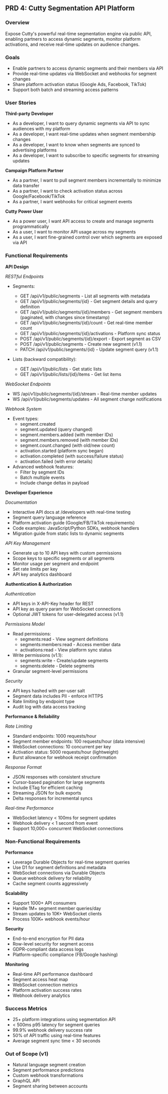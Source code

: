 ## PRD 4: Cutty Segmentation API Platform

### Overview
Expose Cutty's powerful real-time segmentation engine via public API, enabling partners to access dynamic segments, monitor platform activations, and receive real-time updates on audience changes.

### Goals
- Enable partners to access dynamic segments and their members via API
- Provide real-time updates via WebSocket and webhooks for segment changes
- Share platform activation status (Google Ads, Facebook, TikTok)
- Support both batch and streaming access patterns

### User Stories

**Third-party Developer**
- As a developer, I want to query dynamic segments via API to sync audiences with my platform
- As a developer, I want real-time updates when segment membership changes
- As a developer, I want to know when segments are synced to advertising platforms
- As a developer, I want to subscribe to specific segments for streaming updates

**Campaign Platform Partner**  
- As a partner, I want to pull segment members incrementally to minimize data transfer
- As a partner, I want to check activation status across Google/Facebook/TikTok
- As a partner, I want webhooks for critical segment events

**Cutty Power User**
- As a power user, I want API access to create and manage segments programmatically
- As a user, I want to monitor API usage across my segments
- As a user, I want fine-grained control over which segments are exposed via API

### Functional Requirements

**API Design**

*RESTful Endpoints*
- Segments:
  - GET /api/v1/public/segments - List all segments with metadata
  - GET /api/v1/public/segments/{id} - Get segment details and query definition
  - GET /api/v1/public/segments/{id}/members - Get segment members (paginated, with changes since timestamp)
  - GET /api/v1/public/segments/{id}/count - Get real-time member count
  - GET /api/v1/public/segments/{id}/activations - Platform sync status
  - POST /api/v1/public/segments/{id}/export - Export segment as CSV
  - POST /api/v1/public/segments - Create new segment (v1.1)
  - PATCH /api/v1/public/segments/{id} - Update segment query (v1.1)

- Lists (backward compatibility):
  - GET /api/v1/public/lists - Get static lists
  - GET /api/v1/public/lists/{id}/items - Get list items

*WebSocket Endpoints*
- WS /api/v1/public/segments/{id}/stream - Real-time member updates
- WS /api/v1/public/segments/updates - All segment change notifications

*Webhook System*
- Event types:
  - segment.created
  - segment.updated (query changed)
  - segment.members.added (with member IDs)
  - segment.members.removed (with member IDs) 
  - segment.count.changed (with old/new count)
  - activation.started (platform sync began)
  - activation.completed (with success/failure status)
  - activation.failed (with error details)
- Advanced webhook features:
  - Filter by segment IDs
  - Batch multiple events
  - Include change deltas in payload

**Developer Experience**

*Documentation*
- Interactive API docs at /developers with real-time testing
- Segment query language reference
- Platform activation guide (Google/FB/TikTok requirements)
- Code examples: JavaScript/Python SDKs, webhook handlers
- Migration guide from static lists to dynamic segments

*API Key Management*
- Generate up to 10 API keys with custom permissions
- Scope keys to specific segments or all segments
- Monitor usage per segment and endpoint
- Set rate limits per key
- API key analytics dashboard

**Authentication & Authorization**

*Authentication*
- API keys in X-API-Key header for REST
- API key as query param for WebSocket connections
- Optional JWT tokens for user-delegated access (v1.1)

*Permissions Model*
- Read permissions:
  - segments:read - View segment definitions
  - segments:members:read - Access member data
  - activations:read - View platform sync status
- Write permissions (v1.1):
  - segments:write - Create/update segments
  - segments:delete - Delete segments
- Granular segment-level permissions

*Security*
- API keys hashed with per-user salt
- Segment data includes PII - enforce HTTPS
- Rate limiting by endpoint type
- Audit log with data access tracking

**Performance & Reliability**

*Rate Limiting*
- Standard endpoints: 1000 requests/hour
- Segment member endpoints: 100 requests/hour (data intensive)
- WebSocket connections: 10 concurrent per key
- Activation status: 5000 requests/hour (lightweight)
- Burst allowance for webhook receipt confirmation

*Response Format*
- JSON responses with consistent structure
- Cursor-based pagination for large segments
- Include ETag for efficient caching
- Streaming JSON for bulk exports
- Delta responses for incremental syncs

*Real-time Performance*
- WebSocket latency < 100ms for segment updates
- Webhook delivery < 1 second from event
- Support 10,000+ concurrent WebSocket connections

### Non-Functional Requirements

**Performance**
- Leverage Durable Objects for real-time segment queries
- Use D1 for segment definitions and metadata
- WebSocket connections via Durable Objects
- Queue webhook delivery for reliability
- Cache segment counts aggressively

**Scalability**
- Support 1000+ API consumers
- Handle 1M+ segment member queries/day
- Stream updates to 10K+ WebSocket clients
- Process 100K+ webhook events/hour

**Security**
- End-to-end encryption for PII data
- Row-level security for segment access
- GDPR-compliant data access logs
- Platform-specific compliance (FB/Google hashing)

**Monitoring**
- Real-time API performance dashboard
- Segment access heat map
- WebSocket connection metrics
- Platform activation success rates
- Webhook delivery analytics

### Success Metrics
- 25+ platform integrations using segmentation API
- < 500ms p95 latency for segment queries
- 99.9% webhook delivery success rate
- 50% of API traffic using real-time features
- Average segment sync time < 30 seconds

### Out of Scope (v1)
- Natural language segment creation
- Segment performance predictions
- Custom webhook transformations
- GraphQL API
- Segment sharing between accounts